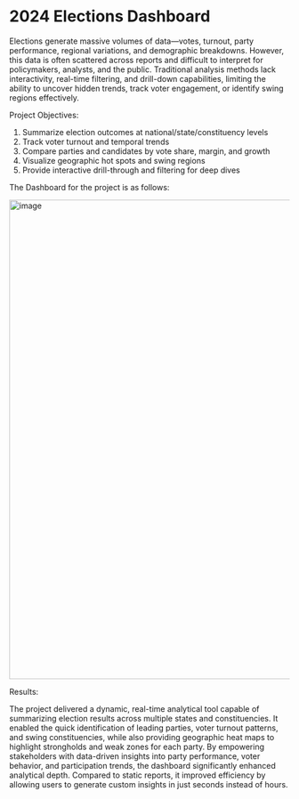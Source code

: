 # 2024 Elections Dashboard

Elections generate massive volumes of data—votes, turnout, party performance, regional variations, and demographic breakdowns. However, this data is often scattered across reports and difficult to interpret for policymakers, analysts, and the public. Traditional analysis methods lack interactivity, real-time filtering, and drill-down capabilities, limiting the ability to uncover hidden trends, track voter engagement, or identify swing regions effectively.

Project Objectives:
1) Summarize election outcomes at national/state/constituency levels
2) Track voter turnout and temporal trends
3) Compare parties and candidates by vote share, margin, and growth
4) Visualize geographic hot spots and swing regions
5) Provide interactive drill-through and filtering for deep dives

The Dashboard for the project is as follows:

<img width="1375" height="862" alt="image" src="https://github.com/user-attachments/assets/3cb22f61-3e3a-4286-9cfa-a3022cb6fece" />

Results:

The project delivered a dynamic, real-time analytical tool capable of summarizing election results across multiple states and constituencies. It enabled the quick identification of leading parties, voter turnout patterns, and swing constituencies, while also providing geographic heat maps to highlight strongholds and weak zones for each party. By empowering stakeholders with data-driven insights into party performance, voter behavior, and participation trends, the dashboard significantly enhanced analytical depth. Compared to static reports, it improved efficiency by allowing users to generate custom insights in just seconds instead of hours.
